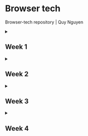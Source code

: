 # Browser tech
Browser-tech repository | Quy Nguyen

<details>
<summary><h2>Week 1</h2></summary>

### Doel
Het doel deze week was voor mij om er achter te komen hoe ik in HTML een form moest opbouwen en welk deel van het formulier ik wou gaan maken.

### Voortgang
Tijdens het onderzoeken van hoe forms worden opgebouwd kwam ik een [MDN artikel](https://developer.mozilla.org/en-US/docs/Learn_web_development/Extensions/Forms/How_to_structure_a_web_form) tegen. Aangezien het allemaal best nieuw was voor mij heb ik besloten om te beginnen bij de eerste van het formulier om te oefenen met het structuur van de HTML. Ik heb hier geleerd hoe ik `<ieldset>` en `<legend>` kan gebruiker en wat de functies zijn van verschillende elementen zoals `<label>` en verschillende `<input>` types.

  <details>
  <summary><h4>eerste versie form HTML</h4></summary>
    
```
    <form>
 
         <fieldset>
             <legend>
                 <h3>Vraag 1a</h3>
             </legend>
             <fieldset>
                 <legend>Naam<strong>*</strong></legend><label for="voorletter(s)"><input type="text" id="voorletter(s)" name="voorletter(s)-overledene" required></label>
                 <label for="tussenvoegsel(s)"><input type="text" id="tussenvoegsel(s)" name="tussenvoegsel(s)-overledene" required></label>
                 <label for="achternaam"><input type="text" id="achternaam" name="achternaam-overledene" required></label>
             </fieldset>
             <fieldset>
                 <legend>Burgerservicenummer overledene<strong>*</strong></legend><label for="Burgerservicenummer"><input type="text" id="Burgerservicenummer" name="Burgerservicenummer" required></label>
             </fieldset>
             <fieldset>
                 <legend>Overlijdensdatum<strong>*</strong></legend>
                 <label for="Overlijdensdatum"><input type="date" value="2025-02-27" max="2025-02-27" id="Overlijdensdatum" name="Overlijdensdatum" required></label>
             </fieldset>
         </fieldset>
         <fieldset>
             <legend>
                 <h3>Vraag 1b</h3>
             </legend>
             <fieldset>
                 <legend>getrouwd/ geregistreerd parter<strong>*</strong></legend>
                 <p>Was de overledene getrouwd of had de overledene een geregistreerd partner op het moment vanoverlijden?</p>
                 <ul>
                     <li><label for="partner?"><input type="radio" name="partner?" value="ja" />Ja</label></li>
                     <li><label for="partner?"><input type="radio" name="partner?" value="nee" />Nee <i>Ga verder met vraag 1c</i></label></li>
                 </ul>
             </fieldset>
             <fieldset>
                 <legend>partnerschapsvoorwaarden</legend>
                 <p>Hadden de overledene en diens echtgenoot of geregistreerd partner huwelijkse of partnerschapsvoorwaarden laten vastleggen in een notariële akte?</p>
                 <ul>
                     <li><label for="partnerschapsvoorwaarden?"><input type="radio" name="partnerschapsvoorwaarden?" value="ja" />Ja</label></li>
                     <li><label for="partnerschapsvoorwaarden?"><input type="radio" name="partnerschapsvoorwaarden?" value="nee" />Nee</label></li>
                 </ul>
             </fieldset>
             <fieldset>
                 <legend>finaal verrekenbeding</legend>
                 <p>Hadden de overledene en diens partner een finaal verrekenbeding?</p>
                 <ul>
                     <li><label for="finaal-verrekenbeding?"><input type="radio" name="finaal-verrekenbeding?" value="ja" />Ja</label></li>
                     <li><label for="finaal-verrekenbeding?"><input type="radio" name="finaal-verrekenbeding?" value="nee" />Nee</label></li>
                 </ul>
             </fieldset>
         </fieldset>
     </form>
```
</details>
</details>
<details>
<summary><h2>Week 2</h2></summary>

### Doel
Het doel deze week is om een styling toe te passen en het form te enhancements te maken bij het bestaande form. Ik wil de inputs logisch indelen in het scherm en respensive maken zodat de styling weg gaat als het scherm kleiner is.

### Voortgang
Het leek mij handig om het formulier te verdelen in meerder pagina's waar de gebruiker doorheen gaat. Ik wil dit doen omdat het in een echte situatie dan mogelijk is om tussen stappen door de inhoud van de velden door te sturen naar de backend aangezien er op elke pagine een submit button zit.

<details>
  <summary>vraag 1a HTML</h4></summary>
    
```
               <form id="vraag1a" action="1b.html">
                <legend>
                    <h2>vul hier de gegevens in van de overledene</h2>
                </legend>
                <fieldset>
                    <legend>
                        <h3>Vraag 1a</h3>
                    </legend>
                    <fieldset>
                        <legend hidden>volledige naam overledene*</legend>
                        <label for="voorletter(s)">
                            voorletter(s)*
                            <input type="text" id="voorletter(s)" name="voorletter(s)-overledene" required></label>
                        <label for="tussenvoegsel(s)">
                            tussenvoegsel(s)
                            <input type="text" id="tussenvoegsel(s)" name="tussenvoegsel(s)-overledene"></label>
                        <label for="achternaam">
                            achternaam*
                            <input type="text" id="achternaam" name="achternaam-overledene" required></label>
                    </fieldset>
                    <fieldset>
                        <legend hidden>Burgerservicenummer overledene*</legend>
                        <label for="Burgerservicenummer">
                            Burgerservicenummer overledene*
                            <input type="text" id="Burgerservicenummer" name="Burgerservicenummer" pattern="\d{9,9}"
                                required></label>
                    </fieldset>
                    <fieldset>
                        <legend hidden>Overlijdensdatum*</legend>
                        <label for="Overlijdensdatum">
                            Overlijdensdatum*
                            <input type="date" value="2025-02-27" max="2025-02-27" id="Overlijdensdatum"
                                name="Overlijdensdatum" required></label>
                    </fieldset>
                </fieldset>
                <div>
                    <input type="submit" value="Volgende" class="btn">
                </div>
            </form>
```
</details>

<details>
  <summary>vraag 1b HTML</h4></summary>
    
```
                           <form class="checkboxes">
                <fieldset>
                    <legend>
                        <h3>Vraag 1b</h3>
                    </legend>
                    <fieldset>
                        <legend hidden>getrouwd/ geregistreerd parter*</legend>
                        <p>Was de overledene getrouwd of had de overledene een geregistreerd partner op het moment
                            vanoverlijden?</p>
                        <label>
                            <input type="radio" name="partner?" value="ja" required>Ja</label>
                        <label>
                            <input type="radio" name="partner?" value="nee">Nee <i>Ga verder met vraag 1c</i>
                        </label>
                    </fieldset>
                    <fieldset>
                        <legend hidden>partnerschapsvoorwaarden</legend>
                        <p>Hadden de overledene en diens echtgenoot of geregistreerd partner huwelijkse of
                            partnerschapsvoorwaarden laten vastleggen in een notariële akte?</p>
                        <label>
                            <input type="radio" name="partnerschapsvoorwaarden?" value="ja">Ja</label>
                        <label>
                            <input type="radio" name="partnerschapsvoorwaarden?" value="nee">Nee</label>
                    </fieldset>
                    <fieldset>
                        <legend hidden>finaal verrekenbeding</legend>
                        <p>Hadden de overledene en diens partner een finaal verrekenbeding?</p>
                        <label>
                            <input type="radio" name="finaal-verrekenbeding?" value="ja">Ja</label>
                        <label>
                            <input type="radio" name="finaal-verrekenbeding?" value="nee">Nee</label>
                    </fieldset>
                </fieldset>
                <div>
                    <a href="1a.html" class="btn">Vorige</a>
                    <input type="submit" value="Volgende" class="btn">
                </div>
            </form>
```
</details>

Ik heb styling toegepast door de kleuren van NS als custom property op te slaan bovenaan in de css. Ik heb ook vraag 1a in een grid gezet zodat het er mooi uit ziet op een groot scherm. Hierbij zijn de velden voor de voorletters, tusssenvoegsels en achternaam naast elkaar gezet en de 2 resterende velden daar onde naast elkaar. 

<details>
  <summary>grid van vraag1a</h4></summary>
    
```
    #vraag1a{
        fieldset:nth-of-type(1) {
            display: grid;
            grid-template-columns: repeat(2, 1fr);
    
            fieldset:nth-of-type(1) {
                grid-column-start: 1;
                grid-column-end: end;
    
                display: grid;
                grid-template-columns: repeat(3, 1fr);
                justify-content: space-between;
    
                label:not(:nth-last-of-type(1)) {
                    max-width: 90%;
                }
            }
    
            fieldset:nth-of-type(2) {
                grid-column-start: 1;
                grid-column-end: 2;
                width: 100%;
            }
    
            fieldset:nth-of-type(3) {
                grid-column-start: 2;
                grid-column-end: 3;
                width: 100%;
            }
    
            label {
                display: flex;
                flex-direction: column;
            }
        }
```
</details>

Ik ben er deze week ook achter gekomen dat bij vraag 1b, vragen worden overgeslagen op basis van welk antwoord er wordt gegeven. ik wou er graag voor zorgen dat de vragen die mogelijk worden overgeslagen in eerste instantie niet zichtbaar zijn tenzij je op de benodigde radio button hebt gedrukt. Ik heb dit gedaan door een javascript bestand te maken en daar de fielsets te laten verschijnen op basis van de waarde van de fieldset daarboven met een `if else` statement. op basis van deze value zeg ik ook dat de velden die tevoorschijn komen `required` worden.

<details>
  <summary>fieldset zichtbaar en required maken script</h4></summary>
    
```
    document.querySelectorAll('.checkboxes fieldset:first-of-type input').forEach(function (radio) {
    radio.addEventListener('change', function () {
        const fieldsets = document.querySelectorAll('.checkboxes fieldset:nth-of-type(2),.checkboxes fieldset:nth-of-type(3)');
        const ja = (document.querySelector('.checkboxes fieldset:first-of-type input:checked').value === 'ja');
        fieldsets.forEach(function (fieldset) {
            if (ja) {
                fieldset.style.display = 'flex';
                fieldset.style.flexDirection = 'column';  
            } else {
                fieldset.style.display = 'none';
            }
            fieldset.disabled = !ja;
            fieldset.querySelectorAll('input').forEach(function (input) {
                if (ja) {
                    input.setAttribute('required', 'required');
                } else {
                    input.removeAttribute('required');
                }
            });
        });
    });
});
```
</details>

Ik heb deze week ook een begin gemaakt aan de buttons waarmee de gebruiker door het formulier kan navigeren.

</details>
<details>
<summary><h2>Week 3</h2></summary>

### Doel
momenteeel worden de vragen die weergegeven worden op basis van de value van de radio buttons standaard niet weergegeven, Dit betekend dat iemand die geen JS geladen heeft de vragen niet kan zien. Ik wil dit deze week gaan oplossen. Ook wil ik deze functie zo maken dat hij op meerdere plekken in het formulier gebruikt kan worden. Ook wil ik me meer verdiepen in validatie.

### Voortgang
Ik heb een beetje verdiept in validatie door te kijken naar het veld voor het BSN nummer. Met behulp van `pattern`, `minlength` en `maxlength` heb ik ervoor gezorgd dat alleen cijfers geldig zijn in het veld en dat het veld alleen valid is als er 8 of 9 characters in zitten.
<details>
  <summary>BSN validatie</h4></summary>
    
```
<label for="Burgerservicenummer">
  Burgerservicenummer overledene*
  <input type="text" id="Burgerservicenummer" name="Burgerservicenummer" minlength="8" maxlength="9" pattern="[0-9]+"
  required>
</label>
```
</details>

Ik heb met behulp van de [code van jeremy keith](https://gist.github.com/rosemulazada/29379f3e0586491f235e0eb39d108aa5) ervoor gezorgd dat alle invoervelden, checkboxes en radiobuttons worden opgeslagen in sessionstorage. Ik heb ervoor gekozen om de gegevens op te slaan in session storage omdat het mij de veiligere optie leek omdat het elke keer leeg wordt gehaald als het tabje gesloten wordt, ook vond ik het makkelijker te begrijpen dan de andere opties.
De code van Jeremy code zorgt ervoor dat ingevulde gegevens in een formulier automatisch worden opgeslagen in localStorage zodra je een invoerveld verlaat `(blur-event)`. Dit werkt zolang het formulier een data-form-topic attribuut heeft. Bij het openen van de pagina kijkt de code of er eerder opgeslagen gegevens zijn en vult die automatisch in. Dit gebeurt door de localStorage uit te lezen en de juiste velden weer in te vullen. De gegevens worden opgeslagen als een object, waarbij de veldnamen de sleutels zijn en de ingevulde waarden worden onthouden. Hierdoor blijven je gegevens bewaard de pagina vernieuwd wordt. In mijn geval heb ik localstorage uitgewisselt met sessionstorage.
<details>
  <summary>sessionstorage</h4></summary>
    
```
let savedData = {};
let autocompletedData;

const inputs = document.getElementsByTagName("input");

document.addEventListener("DOMContentLoaded", () => {
    const form = document.querySelector("form");

    if (window.sessionStorage) {
        if (!form) {
            return;
        }

        if (!form.dataset.formTopic) {
            return;
        }

        let getFormTopic = sessionStorage.getItem(form.dataset.formTopic);
        if (!getFormTopic) {
            return;
        }
        autocompletedData = JSON.parse(getFormTopic);

        var formTopic = form.dataset.formTopic;
        console.log(formTopic);

        function getKeyValue() {
            for (const dataKey in autocompletedData) {
                let value = autocompletedData[dataKey];

                let formField = document.querySelector(
                    "[name = " + dataKey + "]"
                );

                switch (formField.type) {
                    case "radio":
                        formField = document.querySelector(
                            `input[name = '${dataKey}'][value = '${value}']`
                        );
                        formField.setAttribute("checked", "checked");
                        break;
                    case "checkbox":
                        formField.setAttribute("checked", "checked");
                        break;
                    case "file":
                        break;
                    default:
                        formField.value = value;
                }
            }
        }

        getKeyValue();
    }
});

if (window.sessionStorage) {
    function saveFormDataToSessionStorage(e) {
        const form = e.target.closest("form");
        let submitData = new FormData(form);

        for (let [dataKey, value] of submitData.entries()) {
            savedData[dataKey] = value;
            console.log(dataKey, value);
        }

        window.sessionStorage.setItem(
            form.dataset.formTopic,
            JSON.stringify(savedData)
        );
    }

    Array.prototype.forEach.call(inputs, function (input) {
        switch (input.type) {
        }

        input.addEventListener("blur", function (e) {
            e.preventDefault();

            saveFormDataToSessionStorage(e);
        });
    });
}
```
</details>

Ik heb deze week meerdere versies gemaakt van de functie die er voor zorgt dat je optionele vragen pas te zien krijgs als de value van de radio button juist is. De code moest niet onnodig lang/ingewikkeld zijn en zelf de benodigde fieldset onzichtbaar maken zodat als JS niet werkt de gebruiker het hele form ziet en gewoon door kan gaan met het formulier invullen. Bij vraag 1b komen er 2 vragen uit, uit beide van deze vragen komt nog een invoerveld op basis van hoe je de vraag beantwoord. Ik ben er hier dus achter gekomen dat de vragen en inputs tevoorschijn moeten komen afhankelijk van de value van de radio button van de directe parent.
<details>
  <summary>alle versies</summary>
    
In de eerste verbetering heb ik gebruik gemaakt van `toggleAttribute` op basis van feedback van Vasilis, dit is korter dat een if else gebruiken met `setattribute` en `removeattribute`. 
<details>
  <summary>versie 1</summary>
    
```
document.querySelectorAll('.checkboxes fieldset:first-of-type input').forEach(radio => {
    radio.addEventListener('change', () => {
        const ja = document.querySelector('.checkboxes fieldset:first-of-type input:checked').value === 'ja';
        document.querySelectorAll('.checkboxes fieldset:not(:first-of-type)').forEach(fieldset => {
            fieldset.style.display = ja ? 'flex' : 'none';
            fieldset.style.flexDirection = 'column';
            fieldset.disabled = !ja;
            fieldset.querySelectorAll('input').forEach(input => input.toggleAttribute('required', ja));
        });
    });
});
```
</details>

In de tweede verbetering heb ik andere versie gemaakt die voor mij beter leesbaar was. Ik heb hier geprobeerd om hem zo te maken dat het mogelijk is om hem ook op andere plekken te gebruiken mocht het formulier hetzelfde opgebouwd zijn.
<details>
  <summary>versie 2</summary>
    
```
document.querySelectorAll('.checkboxes > fieldset:first-of-type input').forEach(radio => {
    radio.addEventListener('change', () => {
        const value = document.querySelector('.checkboxes fieldset:first-of-type input:checked').value;

        document.querySelectorAll('.checkboxes fieldset:not(:first-of-type)').forEach(fieldset => {
            fieldset.querySelectorAll('input').forEach(input => input.removeAttribute('required'));

            switch (value) {
                case 'ja':
                    fieldset.style.display = 'flex';
                    fieldset.style.flexDirection = 'column';
                    fieldset.disabled = false;
                    fieldset.querySelectorAll('input').forEach(input => input.setAttribute('required', 'true'));
                    break;

                case 'nee':
                    fieldset.style.display = 'none';
                    break;
            }
        });
    });
});
```
</details>

In de derde verbetering heb ik advies van Vasilis opgevolgd en gebruik gemaakt van `<div>` om de elementen het die ik wil verbergen met een `-data-` atribuut om ze aan te roepen. op deze manier kan ik de divs koppelen aan de vragen en op ze op die manier tevoorschijn laten komen. maar in deze versie heb ik de vunctie praktisch gezien elke keer opnieuw geschreven voor elke vraag.
<details>
  <summary>versie 3</summary>
    
```
function toggleDivVisibility() {
    const partnerRadioButtons = document.querySelectorAll('input[name="morepartner"]');
    const partnerschapsvoorwaardenRadioButtons = document.querySelectorAll('input[name="morepartnerschapsvoorwaarden"]');

    const partnerDiv = document.querySelector('[data-name="namepartner"]');
    const partnerschapsvoorwaardenDiv = document.querySelector('[data-name="namepartnerschapsvoorwaarden"]');

    partnerRadioButtons.forEach(radio => {
        radio.addEventListener('change', () => {
            if (document.querySelector('input[name="morepartner"]:checked').value === 'ja') {
                partnerDiv.style.display = 'flex';
                partnerDiv.style.flexDirection = 'column';
                partnerDiv.querySelectorAll('input').forEach(input => input.setAttribute('required', 'true'));
            } else {
                partnerDiv.style.display = 'none';
                partnerDiv.querySelectorAll('input').forEach(input => input.removeAttribute('required'));
            }
        });
    });

    partnerschapsvoorwaardenRadioButtons.forEach(radio => {
        radio.addEventListener('change', () => {
            if (document.querySelector('input[name="morepartnerschapsvoorwaarden"]:checked').value === 'ja') {
                partnerschapsvoorwaardenDiv.style.display = 'flex';
                partnerschapsvoorwaardenDiv.style.flexDirection = 'column';
                partnerschapsvoorwaardenDiv.querySelectorAll('input').forEach(input => input.setAttribute('required', 'true'));
            } else {
                partnerschapsvoorwaardenDiv.style.display = 'none';
                partnerschapsvoorwaardenDiv.querySelectorAll('input').forEach(input => input.removeAttribute('required'));
            }
        });
    });
}

document.addEventListener('DOMContentLoaded', toggleDivVisibility);
```
</details>

In de vierde verbetering heb ik een poging gedaan om het korter te maken maken, maar ik moet nog steeds voor elke vraag die ik op deze manier wil laten functioneren iets toevoegen aan het script wat ik niet wil.
<details>
  <summary>versie 4</summary>
    
```
function toggleDivVisibility() {
    const toggleVisibility = (radioButtons, divSelector) => {
        radioButtons.forEach(button => {
            button.addEventListener('change', () => {
                const selectedButton = document.querySelector(`input[name="${radioButtons[0].name}"]:checked`);
                
                // Controleer of er een geselecteerde radio button is
                if (selectedButton) {
                    const selectedValue = selectedButton.value;
                    const div = document.querySelector(divSelector);

                    if (selectedValue === 'ja') {
                        div.style.display = 'flex';
                        div.style.flexDirection = 'column';
                        div.querySelectorAll('input').forEach(input => input.setAttribute('required', 'true'));
                    } else {
                        div.style.display = 'none';
                        div.querySelectorAll('input').forEach(input => input.removeAttribute('required'));
                    }
                }
            });
        });
    };

    const partnerRadioButtons = document.querySelectorAll('input[name="morepartner"]');
    const partnerschapsvoorwaardenRadioButtons = document.querySelectorAll('input[name="morepartnerschapsvoorwaarden"]');
    
    toggleVisibility(partnerRadioButtons, '[data-name="namepartner"]');
    toggleVisibility(partnerschapsvoorwaardenRadioButtons, '[data-name="namepartnerschapsvoorwaarden"]');
}
```
</details>

Uiteindelijk is het me gelukt bij de vijfde verbetering door te queryselector zo aan te passen dat hij zoekt naar een `name=` attribute dat begint met more. dit betekent dat de vragen wel verschillende names kunnen hebben als ze maar beginnen met "more" en de div waaraan ze gekoppelt zijn een `-data-name` hebben die begint met "name".
<details>
  <summary>versie 5</summary>
    
```
function toggleDivVisibility() {
    const radioButtons = document.querySelectorAll('input[type="radio"][name^="more"]');
    
    radioButtons.forEach(radio => {
        const radioName = radio.name;
        const dataName = `[data-name="name${radioName.replace('more', '')}"]`;
        
        const targetDiv = document.querySelector(dataName);
        
        radio.addEventListener('change', () => {
            const isChecked = document.querySelector(`input[name="${radioName}"]:checked`);
            
            if (isChecked && isChecked.value === 'ja') {
                targetDiv.style.display = 'flex';
                targetDiv.style.flexDirection = 'column';
                targetDiv.querySelectorAll('input').forEach(input => input.setAttribute('required', 'true'));
            } else {
                targetDiv.style.display = 'none';
                targetDiv.querySelectorAll('input').forEach(input => input.removeAttribute('required'));
            }
        });
    });
}

document.addEventListener('DOMContentLoaded', toggleDivVisibility);
```
</details>
</details>



### Volgende week


</details>
<details>
<summary><h2>Week 4</h2></summary>

### Doel


### Voortgang


### Volgende week


</details>
